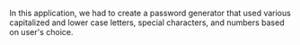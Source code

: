In this application, we had to create a password generator that used various capitalized and lower case letters, special characters, and numbers based on user's choice.
